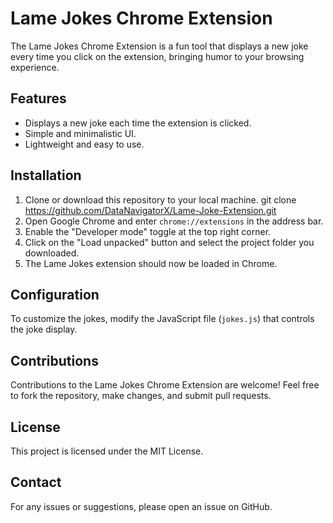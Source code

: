 
# Lame Jokes Chrome Extension

The Lame Jokes Chrome Extension is a fun tool that displays a new joke every time you click on the extension, bringing humor to your browsing experience.

## Features
- Displays a new joke each time the extension is clicked.
- Simple and minimalistic UI.
- Lightweight and easy to use.

## Installation
1. Clone or download this repository to your local machine.
       git clone  https://github.com/DataNavigatorX/Lame-Joke-Extension.git
2. Open Google Chrome and enter `chrome://extensions` in the address bar.
3. Enable the "Developer mode" toggle at the top right corner.
4. Click on the "Load unpacked" button and select the project folder you downloaded.
5. The Lame Jokes extension should now be loaded in Chrome.

## Configuration
To customize the jokes, modify the JavaScript file (`jokes.js`) that controls the joke display.

## Contributions
Contributions to the Lame Jokes Chrome Extension are welcome! Feel free to fork the repository, make changes, and submit pull requests.

## License
This project is licensed under the MIT License.

## Contact
For any issues or suggestions, please open an issue on GitHub.

